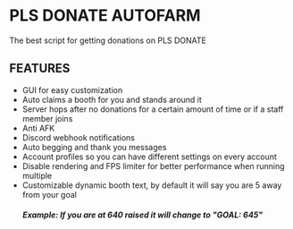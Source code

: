 # PLS DONATE AUTOFARM

The best script for getting donations on PLS DONATE



## FEATURES
- GUI for easy customization
- Auto claims a booth for you and stands around it
- Server hops after no donations for a certain amount of time or if a staff member joins
- Anti AFK
- Discord webhook notifications
- Auto begging and thank you messages
- Account profiles so you can have different settings on every account
- Disable rendering and FPS limiter for better performance when running multiple
- Customizable dynamic booth text, by default it will say you are 5 away from your goal
  ##### Example: If you are at 640 raised it will change to "GOAL: 645"
